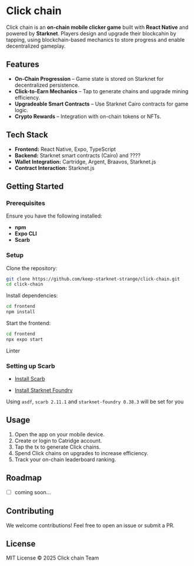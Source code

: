 # Click chain

Click chain is an **on-chain mobile clicker game** built with **React Native** and powered by **Starknet**. Players design and upgrade their blockcahin by tapping, using blockchain-based mechanics to store progress and enable decentralized gameplay.

## Features

- **On-Chain Progression** – Game state is stored on Starknet for decentralized persistence.
- **Click-to-Earn Mechanics** – Tap to generate chains and upgrade mining efficiency.
- **Upgradeable Smart Contracts** – Use Starknet Cairo contracts for game logic.
- **Crypto Rewards** – Integration with on-chain tokens or NFTs.

## Tech Stack

- **Frontend:** React Native, Expo, TypeScript
- **Backend:** Starknet smart contracts (Cairo) and ????
- **Wallet Integration:** Cartridge, Argent, Braavos, Starknet.js
- **Contract Interaction:** Starknet.js

## Getting Started

### Prerequisites

Ensure you have the following installed:

- **npm**
- **Expo CLI**
- **Scarb**

### Setup

Clone the repository:

```sh
git clone https://github.com/keep-starknet-strange/click-chain.git
cd click-chain
```

Install dependencies:

```sh
cd frontend
npm install
```

Start the frontend:

```sh
cd frontend
npx expo start
```

Linter


### Setting up Scarb
 - [Install Scarb](https://docs.swmansion.com/scarb/download)

 - [Install Starknet Foundry](https://github.com/foundry-rs/starknet-foundry)

 Using `asdf`, `scarb 2.11.1` and `starknet-foundry 0.38.3`  will be set for you

## Usage

1. Open the app on your mobile device.
2. Create or login to Catridge account.
3. Tap the tx to generate Click chains.
4. Spend Click chains on upgrades to increase efficiency.
5. Track your on-chain leaderboard ranking.

## Roadmap

- [ ] coming soon...

## Contributing

We welcome contributions! Feel free to open an issue or submit a PR.

## License

MIT License © 2025 Click chain Team
